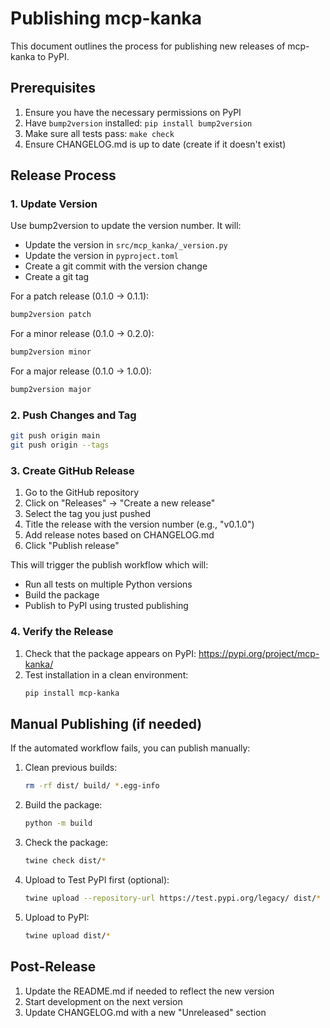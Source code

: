 # Publishing mcp-kanka

This document outlines the process for publishing new releases of mcp-kanka to PyPI.

## Prerequisites

1. Ensure you have the necessary permissions on PyPI
2. Have `bump2version` installed: `pip install bump2version`
3. Make sure all tests pass: `make check`
4. Ensure CHANGELOG.md is up to date (create if it doesn't exist)

## Release Process

### 1. Update Version

Use bump2version to update the version number. It will:
- Update the version in `src/mcp_kanka/_version.py`
- Update the version in `pyproject.toml`
- Create a git commit with the version change
- Create a git tag

For a patch release (0.1.0 → 0.1.1):
```bash
bump2version patch
```

For a minor release (0.1.0 → 0.2.0):
```bash
bump2version minor
```

For a major release (0.1.0 → 1.0.0):
```bash
bump2version major
```

### 2. Push Changes and Tag

```bash
git push origin main
git push origin --tags
```

### 3. Create GitHub Release

1. Go to the GitHub repository
2. Click on "Releases" → "Create a new release"
3. Select the tag you just pushed
4. Title the release with the version number (e.g., "v0.1.0")
5. Add release notes based on CHANGELOG.md
6. Click "Publish release"

This will trigger the publish workflow which will:
- Run all tests on multiple Python versions
- Build the package
- Publish to PyPI using trusted publishing

### 4. Verify the Release

1. Check that the package appears on PyPI: https://pypi.org/project/mcp-kanka/
2. Test installation in a clean environment:
   ```bash
   pip install mcp-kanka
   ```

## Manual Publishing (if needed)

If the automated workflow fails, you can publish manually:

1. Clean previous builds:
   ```bash
   rm -rf dist/ build/ *.egg-info
   ```

2. Build the package:
   ```bash
   python -m build
   ```

3. Check the package:
   ```bash
   twine check dist/*
   ```

4. Upload to Test PyPI first (optional):
   ```bash
   twine upload --repository-url https://test.pypi.org/legacy/ dist/*
   ```

5. Upload to PyPI:
   ```bash
   twine upload dist/*
   ```

## Post-Release

1. Update the README.md if needed to reflect the new version
2. Start development on the next version
3. Update CHANGELOG.md with a new "Unreleased" section